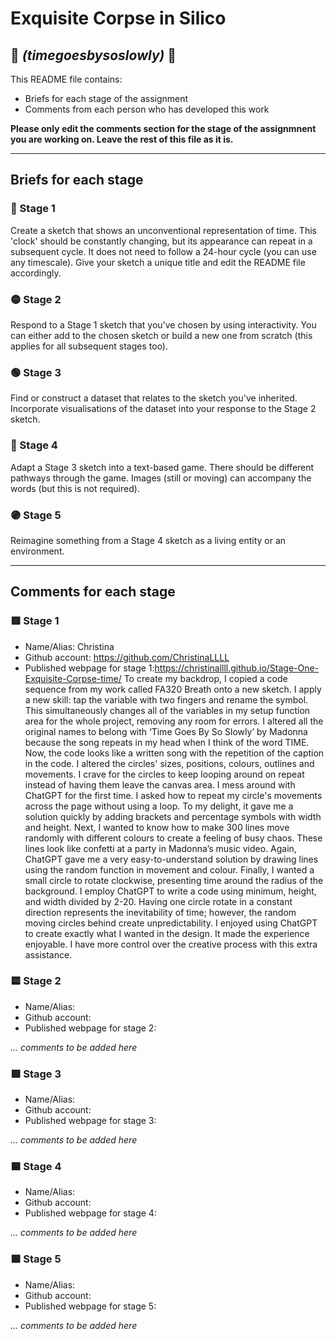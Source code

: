 # Exquisite Corpse in Silico
## 🔻 *(timegoesbysoslowly)* 🔻

This README file contains:
- Briefs for each stage of the assignment
- Comments from each person who has developed this work

**Please only edit the comments section for the stage of the assignmnent you are working on. Leave the rest of this file as it is.**

*****
## Briefs for each stage

### 🔴 Stage 1
Create a sketch that shows an unconventional representation of time. This 'clock' should be constantly changing, but its appearance can repeat in a subsequent cycle. It does not need to follow a 24-hour cycle (you can use any timescale). Give your sketch a unique title and edit the README file accordingly.

### 🟡 Stage 2
Respond to a Stage 1 sketch that you've chosen by using interactivity. You can either add to the chosen sketch or build a new one from scratch (this applies for all subsequent stages too).

### 🟢 Stage 3
Find or construct a dataset that relates to the sketch you've inherited. Incorporate visualisations of the dataset into your response to the Stage 2 sketch.

### 🔵 Stage 4
Adapt a Stage 3 sketch into a text-based game. There should be different pathways through the game. Images (still or moving) can accompany the words (but this is not required).

### 🟣 Stage 5
Reimagine something from a Stage 4 sketch as a living entity or an environment.

*****
## Comments for each stage

### 🟥 Stage 1
- Name/Alias: Christina 
- Github account: https://github.com/ChristinaLLLL
-  Published webpage for stage 1:https://christinallll.github.io/Stage-One-Exquisite-Corpse-time/
To create my backdrop, I copied a code sequence from my work called FA320 Breath onto a new sketch.  I apply a new skill: tap the variable with two fingers and rename the symbol.  This simultaneously changes all of the variables in my setup function area for the whole project, removing any room for errors.  I altered all the original names to belong with ‘Time Goes By So Slowly’ by Madonna because the song repeats in my head when I think of the word TIME.  Now, the code looks like a written song with the repetition of the caption in the code. I altered the circles' sizes, positions, colours, outlines and movements.  I crave for the circles to keep looping around on repeat instead of having them leave the canvas area.  I mess around with ChatGPT for the first time.  I asked how to repeat my circle's movements across the page without using a loop.  To my delight, it gave me a solution quickly by adding brackets and percentage symbols with width and height. Next, I wanted to know how to make 300 lines move randomly with different colours to create a feeling of busy chaos.  These lines look like confetti at a party in Madonna’s music video. Again, ChatGPT gave me a very easy-to-understand solution by drawing lines using the random function in movement and colour. Finally, I wanted a small circle to rotate clockwise, presenting time around the radius of the background.  I employ ChatGPT to write a code using minimum, height, and width divided by 2-20.  Having one circle rotate in a constant direction represents the inevitability of time; however, the random moving circles behind create unpredictability. I enjoyed using ChatGPT to create exactly what I wanted in the design.  It made the experience enjoyable. I have more control over the creative process with this extra assistance.

### 🟨 Stage 2
- Name/Alias:
- Github account:
- Published webpage for stage 2:

*... comments to be added here*

### 🟩 Stage 3
- Name/Alias:
- Github account:
- Published webpage for stage 3:

*... comments to be added here*

### 🟦 Stage 4
- Name/Alias:
- Github account:
- Published webpage for stage 4:

*... comments to be added here*

### 🟪 Stage 5
- Name/Alias:
- Github account:
- Published webpage for stage 5:

*... comments to be added here*
